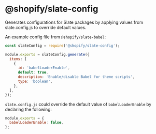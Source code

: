 # @shopify/slate-config

Generates configurations for Slate packages by applying values from slate.config.js to override default values.

An example config file from `@shopify/slate-babel`:

```js
const slateConfig = require('@shopify/slate-config');

module.exports = slateConfig.generate({
  items: [
    {
      id: 'babelLoaderEnable',
      default: true,
      description: 'Enable/disable Babel for theme scripts',
      type: 'boolean',
    },
  ],
});
```

`slate.config.js` could override the default value of `babelLoaderEnable` by declaring the following:

```js
module.exports = {
  babelLoaderEnable: false,
};
```
